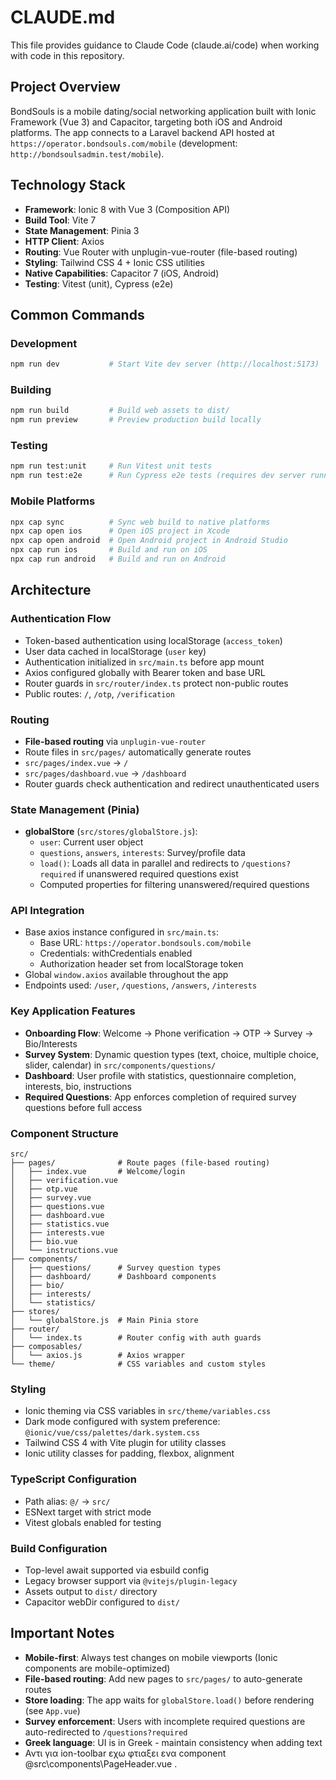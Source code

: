 # CLAUDE.md

This file provides guidance to Claude Code (claude.ai/code) when working with code in this repository.

## Project Overview

BondSouls is a mobile dating/social networking application built with Ionic Framework (Vue 3) and Capacitor, targeting both iOS and Android platforms. The app connects to a Laravel backend API hosted at `https://operator.bondsouls.com/mobile` (development: `http://bondsoulsadmin.test/mobile`).

## Technology Stack

- **Framework**: Ionic 8 with Vue 3 (Composition API)
- **Build Tool**: Vite 7
- **State Management**: Pinia 3
- **HTTP Client**: Axios
- **Routing**: Vue Router with unplugin-vue-router (file-based routing)
- **Styling**: Tailwind CSS 4 + Ionic CSS utilities
- **Native Capabilities**: Capacitor 7 (iOS, Android)
- **Testing**: Vitest (unit), Cypress (e2e)

## Common Commands

### Development
```bash
npm run dev           # Start Vite dev server (http://localhost:5173)
```

### Building
```bash
npm run build         # Build web assets to dist/
npm run preview       # Preview production build locally
```

### Testing
```bash
npm run test:unit     # Run Vitest unit tests
npm run test:e2e      # Run Cypress e2e tests (requires dev server running)
```

### Mobile Platforms
```bash
npx cap sync          # Sync web build to native platforms
npx cap open ios      # Open iOS project in Xcode
npx cap open android  # Open Android project in Android Studio
npx cap run ios       # Build and run on iOS
npx cap run android   # Build and run on Android
```

## Architecture

### Authentication Flow
- Token-based authentication using localStorage (`access_token`)
- User data cached in localStorage (`user` key)
- Authentication initialized in `src/main.ts` before app mount
- Axios configured globally with Bearer token and base URL
- Router guards in `src/router/index.ts` protect non-public routes
- Public routes: `/`, `/otp`, `/verification`

### Routing
- **File-based routing** via `unplugin-vue-router`
- Route files in `src/pages/` automatically generate routes
- `src/pages/index.vue` → `/`
- `src/pages/dashboard.vue` → `/dashboard`
- Router guards check authentication and redirect unauthenticated users

### State Management (Pinia)
- **globalStore** (`src/stores/globalStore.js`):
  - `user`: Current user object
  - `questions`, `answers`, `interests`: Survey/profile data
  - `load()`: Loads all data in parallel and redirects to `/questions?required` if unanswered required questions exist
  - Computed properties for filtering unanswered/required questions

### API Integration
- Base axios instance configured in `src/main.ts`:
  - Base URL: `https://operator.bondsouls.com/mobile`
  - Credentials: withCredentials enabled
  - Authorization header set from localStorage token
- Global `window.axios` available throughout the app
- Endpoints used: `/user`, `/questions`, `/answers`, `/interests`

### Key Application Features
- **Onboarding Flow**: Welcome → Phone verification → OTP → Survey → Bio/Interests
- **Survey System**: Dynamic question types (text, choice, multiple choice, slider, calendar) in `src/components/questions/`
- **Dashboard**: User profile with statistics, questionnaire completion, interests, bio, instructions
- **Required Questions**: App enforces completion of required survey questions before full access

### Component Structure
```
src/
├── pages/              # Route pages (file-based routing)
│   ├── index.vue       # Welcome/login
│   ├── verification.vue
│   ├── otp.vue
│   ├── survey.vue
│   ├── questions.vue
│   ├── dashboard.vue
│   ├── statistics.vue
│   ├── interests.vue
│   ├── bio.vue
│   └── instructions.vue
├── components/
│   ├── questions/      # Survey question types
│   ├── dashboard/      # Dashboard components
│   ├── bio/
│   ├── interests/
│   └── statistics/
├── stores/
│   └── globalStore.js  # Main Pinia store
├── router/
│   └── index.ts        # Router config with auth guards
├── composables/
│   └── axios.js        # Axios wrapper
└── theme/              # CSS variables and custom styles
```

### Styling
- Ionic theming via CSS variables in `src/theme/variables.css`
- Dark mode configured with system preference: `@ionic/vue/css/palettes/dark.system.css`
- Tailwind CSS 4 with Vite plugin for utility classes
- Ionic utility classes for padding, flexbox, alignment

### TypeScript Configuration
- Path alias: `@/` → `src/`
- ESNext target with strict mode
- Vitest globals enabled for testing

### Build Configuration
- Top-level await supported via esbuild config
- Legacy browser support via `@vitejs/plugin-legacy`
- Assets output to `dist/` directory
- Capacitor webDir configured to `dist/`

## Important Notes

- **Mobile-first**: Always test changes on mobile viewports (Ionic components are mobile-optimized)
- **File-based routing**: Add new pages to `src/pages/` to auto-generate routes
- **Store loading**: The app waits for `globalStore.load()` before rendering (see `App.vue`)
- **Survey enforcement**: Users with incomplete required questions are auto-redirected to `/questions?required`
- **Greek language**: UI is in Greek - maintain consistency when adding text
- Αντι για ion-toolbar εχω φτιαξει ενα component @src\components\PageHeader.vue .